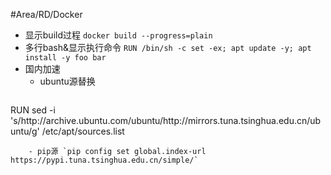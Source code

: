 #Area/RD/Docker 

- 显示build过程 `docker build --progress=plain`
- 多行bash&显示执行命令 `RUN /bin/sh -c set -ex; apt update -y; apt install -y foo bar`
- 国内加速
	- ubuntu源替换 
		```dockerfile
RUN sed -i 's/http:\/\/archive.ubuntu.com\/ubuntu/http:\/\/mirrors.tuna.tsinghua.edu.cn\/ubuntu/g' /etc/apt/sources.list
```
	- pip源 `pip config set global.index-url https://pypi.tuna.tsinghua.edu.cn/simple/`